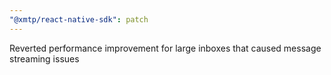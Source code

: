 ```yaml
---
"@xmtp/react-native-sdk": patch
---
```


Reverted performance improvement for large inboxes that caused message streaming issues
